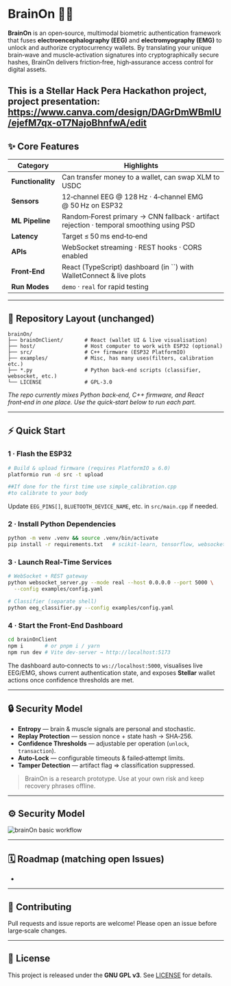 # BrainOn 🧠🔐

**BrainOn** is an open‑source, multimodal biometric authentication framework that fuses **electroencephalography (EEG)** and **electromyography (EMG)** to unlock and authorize cryptocurrency wallets. By translating your unique brain‑wave and muscle‑activation signatures into cryptographically secure hashes, BrainOn delivers friction‑free, high‑assurance access control for digital assets.

This is a Stellar Hack Pera Hackathon project, project presentation:
https://www.canva.com/design/DAGrDmWBmlU/ejefM7qx-oT7NajoBhnfwA/edit
---

## ✨ Core Features

| Category          | Highlights                                                                               |
| ----------------- | ---------------------------------------------------------------------------------------- |
| **Functionality** | Can transfer money to a wallet, can swap XLM to USDC                                     |
| **Sensors**       | 12‑channel EEG @ 128 Hz · 4‑channel EMG @ 50 Hz on ESP32                                 |
| **ML Pipeline**   | Random‑Forest primary → CNN fallback · artifact rejection · temporal smoothing using PSD |
| **Latency**       | Target ≤ 50 ms end‑to‑end                                                                |
| **APIs**          | WebSocket streaming · REST hooks · CORS enabled                                          |
| **Front‑End**     | React (TypeScript) dashboard (in ``) with WalletConnect & live plots                     |
| **Run Modes**     | `demo` · `real` for rapid testing                                                        |

---

## 📂 Repository Layout (unchanged)

```
brainOn/
├── brainOnClient/       # React (wallet UI & live visualisation)
├── host/                # Host computer to work with ESP32 (optional)
├── src/                 # C++ firmware (ESP32 PlatformIO)
├── examples/            # Misc, has many uses(filters, calibration etc.)
├── *.py                 # Python back‑end scripts (classifier, websocket, etc.)
└── LICENSE              # GPL‑3.0
```

*The repo currently mixes Python back‑end, C++ firmware, and React front‑end in one place. Use the quick‑start below to run each part.*

---

## ⚡ Quick Start

### 1 · Flash the ESP32

```bash
# Build & upload firmware (requires PlatformIO ≥ 6.0)
platformio run -d src -t upload

##If done for the first time use simple_calibration.cpp
#to calibrate to your body
```

Update `EEG_PINS[]`, `BLUETOOTH_DEVICE_NAME`, etc. in `src/main.cpp` if needed.

### 2 · Install Python Dependencies

```bash
python -m venv .venv && source .venv/bin/activate
pip install -r requirements.txt   # scikit‑learn, tensorflow, websockets …
```

### 3 · Launch Real‑Time Services

```bash
# WebSocket + REST gateway
python websocket_server.py --mode real --host 0.0.0.0 --port 5000 \
  --config examples/config.yaml

# Classifier (separate shell)
python eeg_classifier.py --config examples/config.yaml
```

### 4 · Start the Front‑End Dashboard

```bash
cd brainOnClient
npm i       # or pnpm i / yarn
npm run dev # Vite dev‑server → http://localhost:5173
```

The dashboard auto‑connects to `ws://localhost:5000`, visualises live EEG/EMG, shows current authentication state, and exposes **Stellar** wallet actions once confidence thresholds are met.

---

## 🔒 Security Model

- **Entropy** — brain & muscle signals are personal and stochastic.
- **Replay Protection** — session nonce + state hash → SHA‑256.
- **Confidence Thresholds** — adjustable per operation (`unlock`, `transaction`).
- **Auto‑Lock** — configurable timeouts & failed‑attempt limits.
- **Tamper Detection** — artifact flag ⇒ classification suppressed.

> BrainOn is a research prototype. Use at your own risk and keep recovery phrases offline.

---

## ⚙️ Security Model

![brainOn basic workflow](https://github.com/user-attachments/assets/b1df8819-8fab-4d6a-b7a2-d987eadf7938)


---

## 🗓️ Roadmap (matching open Issues)

-

---

## 🤝 Contributing

Pull requests and issue reports are welcome! Please open an issue before large‑scale changes.

---

## 📜 License

This project is released under the **GNU GPL v3**. See [LICENSE](LICENSE) for details.


